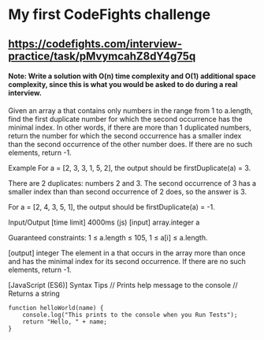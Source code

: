 # My first CodeFights challenge

## https://codefights.com/interview-practice/task/pMvymcahZ8dY4g75q

#### Note: Write a solution with O(n) time complexity and O(1) additional space complexity, since this is what you would be asked to do during a real interview.

Given an array a that contains only numbers in the range from 1 to a.length, find the first duplicate number for which the second occurrence has the minimal index. In other words, if there are more than 1 duplicated numbers, return the number for which the second occurrence has a smaller index than the second occurrence of the other number does. If there are no such elements, return -1.

Example
For a = [2, 3, 3, 1, 5, 2], the output should be
firstDuplicate(a) = 3.

There are 2 duplicates: numbers 2 and 3. The second occurrence of 3 has a smaller index than than second occurrence of 2 does, so the answer is 3.

For a = [2, 4, 3, 5, 1], the output should be
firstDuplicate(a) = -1.

Input/Output
[time limit] 4000ms (js)
[input] array.integer a

Guaranteed constraints:
1 ≤ a.length ≤ 105,
1 ≤ a[i] ≤ a.length.

[output] integer
The element in a that occurs in the array more than once and has the minimal index for its second occurrence. If there are no such elements, return -1.

[JavaScript (ES6)] Syntax Tips
// Prints help message to the console
// Returns a string

    function helloWorld(name) {
        console.log("This prints to the console when you Run Tests");
        return "Hello, " + name;
    }
